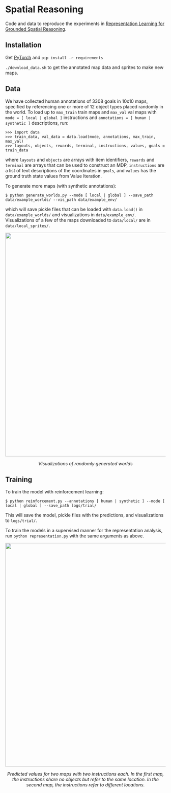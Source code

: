 # Spatial Reasoning
Code and data to reproduce the experiments in [Representation Learning for Grounded Spatial Reasoning](https://arxiv.org/abs/1707.03938).

## Installation
Get [PyTorch](http://pytorch.org/) and `pip install -r requirements`

`./download_data.sh` to get the annotated map data and sprites to make new maps.

## Data
We have collected human annotations of 3308 goals in 10x10 maps, specified by referencing one or more of 12 object types placed randomly in the world. To load up to `max_train` train maps and `max_val` val maps with `mode = [ local | global ]` instructions and `annotations = [ human | synthetic ]` descriptions, run:
``` 
>>> import data
>>> train_data, val_data = data.load(mode, annotations, max_train, max_val)
>>> layouts, objects, rewards, terminal, instructions, values, goals = train_data
```
where `layouts` and `objects` are arrays with item identifiers, `rewards` and `terminal` are arrays that can be used to construct an MDP, `instructions` are a list of text descriptions of the coordinates in `goals`, and `values` has the ground truth state values from Value Iteration.

To generate more maps (with synthetic annotations):
```
$ python generate_worlds.py --mode [ local | global ] --save_path data/example_worlds/ --vis_path data/example_env/
```
which will save pickle files that can be loaded with `data.load()` in `data/example_worlds/` and visualizations in `data/example_env/`. Visualizations of a few of the maps downloaded to `data/local/` are in `data/local_sprites/`.

<p align="center">
	<img src='logs/example/git_sprites.png' width='700'/>
</p>
<p align="center">
	<em> Visualizations of randomly generated worlds </em>
</p>

## Training

To train the model with reinforcement learning:
```
$ python reinforcement.py --annotations [ human | synthetic ] --mode [ local | global ] --save_path logs/trial/
```

This will save the model, pickle files with the predictions, and visualizations to `logs/trial/`. 

To train the models in a supervised manner for the representation analysis, run `python representation.py` with the same arguments as above.

<p align="center">
	<img src='logs/example/predictions.png' width='700'/>
</p>
<p align="center">
<em> Predicted values for two maps with two instructions each. In the first map, the instructions share no objects but refer to the same location. In the second map, the instructions refer to different locations.
</em>
</p>


